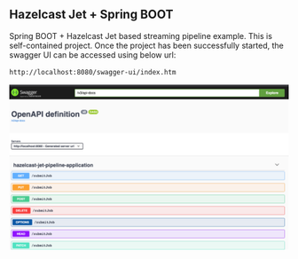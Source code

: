 ## Hazelcast Jet + Spring BOOT

Spring BOOT + Hazelcast Jet based streaming pipeline example. This is self-contained project. Once the project has been successfully started, the swagger UI can be accessed using below url:

```bash
http://localhost:8080/swagger-ui/index.htm
```
![Swagger](./swagger-ui.png) 